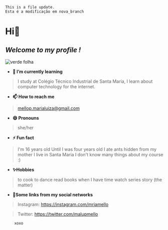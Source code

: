 

    This is a file update.
	Esta é a modificação em nova_branch

# Hi:lollipop:
## _Welcome to my profile !_
![verde folha](https://64.media.tumblr.com/66ebd45f4127e2d57a8fd0d46cd3f70c/230e1df134f5d819-de/s2048x3072/d4a7a7c026592e947e42017555fc5b74e7769e82.png)


- **🌱 I’m currently learning**
> I study at Colégio Técnico Industrial de Santa Maria, I learn about computer technology for the internet.
    
    
- **📫 How to reach me**
>  mellop.marialuiza@gmail.com



- **😄 Pronouns**
>  she/her
 
 
 
- **⚡ Fun fact**
>  I'm 16 years old
> Until I was four years old I ate ants hidden from my mother
> I live in Santa Maria
> I don't know many things about my course :)


- **✨Hobbies**
>  to cook 
>  to dance
>  read books when I have time
>   watch series
>   story (the matter)

- **:pencil:Some links from my social networks**
 > Instagram: https://instagram.com/mriamello

 > Twitter: https://twitter.com/malupmello



		xoxo










<!--
**mariamello/mariamello** is a ✨ _special_ ✨ repository because its `README.md` (this file) appears on your GitHub profile.



-->
